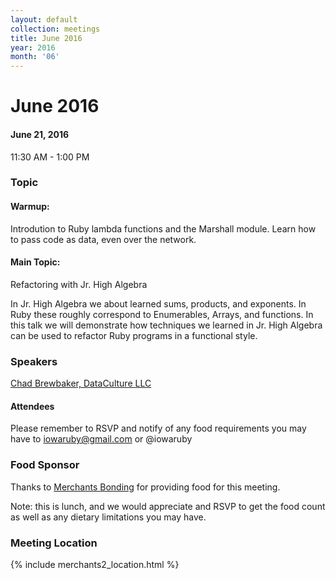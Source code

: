 ```yaml
---
layout: default
collection: meetings
title: June 2016
year: 2016
month: '06'
---
```


# June 2016

#### June 21, 2016
11:30 AM - 1:00 PM

### Topic

#### Warmup:
Introdution to Ruby lambda functions and the Marshall module. Learn how to pass code as data, even over the network.

#### Main Topic:
Refactoring with Jr. High Algebra

In Jr. High Algebra we about learned sums, products, and exponents. In Ruby these roughly correspond to Enumerables, Arrays, and functions.
In this talk we will demonstrate how techniques we learned in Jr. High Algebra can be used to refactor Ruby programs in a functional style.

### Speakers

[Chad Brewbaker, DataCulture LLC](https://twitter.com/cbrewbs)

#### Attendees

Please remember to RSVP and notify of any food requirements you may have to iowaruby@gmail.com or @iowaruby

### Food Sponsor
Thanks to [Merchants Bonding](http://www.merchantsbonding.com/) for providing food for this meeting.

Note: this is lunch, and we would appreciate and RSVP to get the food count as well as any dietary limitations you may have.

### Meeting Location
{% include merchants2_location.html %}
